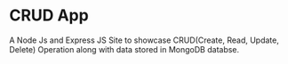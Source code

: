 # CRUD App


A Node Js and Express JS Site to showcase CRUD(Create, Read,  Update, Delete)  Operation along with data stored in MongoDB databse.
